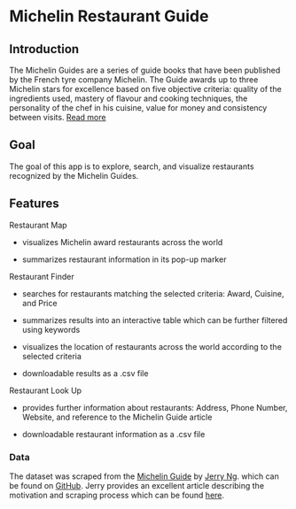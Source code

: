 # Michelin Restaurant Guide

## Introduction
The Michelin Guides are a series of guide books that have been published by the French tyre company Michelin. The Guide awards up to three Michelin stars for excellence based on five objective criteria: quality of the ingredients used, mastery of flavour and cooking techniques, the personality of the chef in his cuisine, value for money and consistency between visits. [Read more](https://guide.michelin.com/en/article/features/beyond-stars-what-does-it-mean-to-be-in-the-michelin-guide)

## Goal

The goal of this app is to explore, search, and visualize restaurants recognized by the Michelin Guides.

## Features

Restaurant Map 

- visualizes Michelin award restaurants across the world

- summarizes restaurant information in its pop-up marker

  
Restaurant Finder

- searches for restaurants matching the selected criteria: Award, Cuisine, and Price

- summarizes results into an interactive table which can be further filtered using keywords

- visualizes the location of restaurants across the world according to the selected criteria

- downloadable results as a .csv file

Restaurant Look Up

- provides further information about restaurants: Address, Phone Number, Website, and reference to the Michelin Guide article

- downloadable restaurant information as a .csv file


### Data

The dataset was scraped from the [Michelin Guide](https://guide.michelin.com/en/restaurants) by [Jerry Ng](https://jerrynsh.com/author/jerry/). which can be found on [GitHub](https://github.com/ngshiheng/michelin-my-maps). Jerry provides an excellent article describing the motivation and scraping process which can be found [here](https://jerrynsh.com/how-i-scraped-michelin-guide-using-golang/). 


